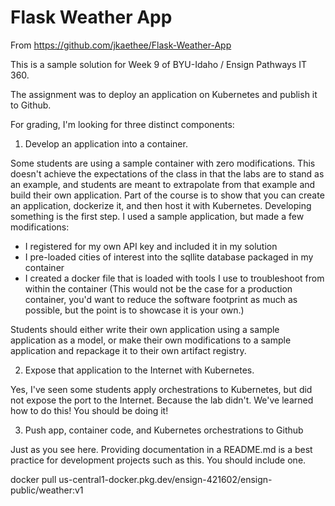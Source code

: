 # Flask Weather App
From https://github.com/jkaethee/Flask-Weather-App

This is a sample solution for Week 9 of BYU-Idaho / Ensign Pathways IT 360.

The assignment was to deploy an application on Kubernetes and publish it to Github.

For grading, I'm looking for three distinct components:

1) Develop an application into a container. 

Some students are using a sample container with zero modifications. 
This doesn't achieve the expectations of the class in that the labs are to stand as an example, and students are meant to extrapolate from that example and build their own application. 
Part of the course is to show that you can create an application, dockerize it, and then host it with Kubernetes. Developing something is the first step.
I used a sample application, but made a few modifications: 

* I registered for my own API key and included it in my solution
* I pre-loaded cities of interest into the sqllite database packaged in my container
* I created a docker file that is loaded with tools I use to troubleshoot from within the container (This would not be the case for a production container, you'd want to reduce the software footprint as much as possible, but the point is to showcase it is your own.)

Students should either write their own application using a sample application as a model, or make their own modifications to a sample application and repackage it to their own artifact registry.
 
2) Expose that application to the Internet with Kubernetes.

Yes, I've seen some students apply orchestrations to Kubernetes, but did not expose the port to the Internet. Because the lab didn't. 
We've learned how to do this! You should be doing it!

3) Push app, container code, and Kubernetes orchestrations to Github 

Just as you see here. Providing documentation in a README.md is a best practice for development projects such as this. 
You should include one.

docker pull us-central1-docker.pkg.dev/ensign-421602/ensign-public/weather:v1
